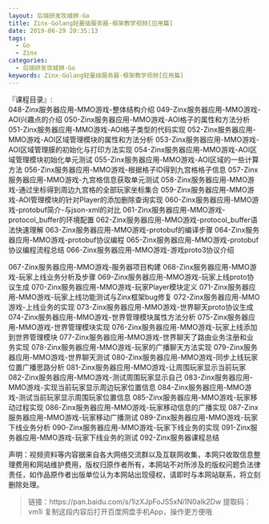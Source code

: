 ```yaml
---
layout: 后端研发攻城狮-Go
title: Zinx-Golang轻量级服务器-框架教学视频[应用篇]
date: 2019-06-29 20:35:13
tags:
  - Go
  - Zinx
categories:
  - 后端研发攻城狮-Go
keywords: Zinx-Golang轻量级服务器-框架教学视频[应用篇]
---
```

『课程目录』:   
048-Zinx服务器应用-MMO游戏-整体结构介绍
049-Zinx服务器应用-MMO游戏-AOI兴趣点的介绍
050-Zinx服务器应用-MMO游戏-AOI格子的属性和方法分析
051-Zinx服务器应用-MMO游戏-AOI格子类型的代码实现
052-Zinx服务器应用-MMO游戏-AOI区域管理模块的属性和方法分析
053-Zinx服务器应用-MMO游戏-AOI区域管理膜的初始化与打印方法实现
054-Zinx服务器应用-MMO游戏-AOI区域管理模块初始化单元测试
055-Zinx服务器应用-MMO游戏-AOI区域的一些计算方法
056-Zinx服务器应用-MMO游戏-根据格子ID得到九宫格格子信息
057-Zinx服务器应用-MMO游戏-九宫格信息获取单元测试
058-Zinx服务器应用-MMO游戏-通过坐标得到周边九宫格的全部玩家坐标集合
059-Zinx服务器应用-MMO游戏-AOI管理模块的针对Player的添加删除查询实现
060-Zinx服务器应用-MMO游戏-protobuf简介-与json-xml的对比
061-Zinx服务器应用-MMO游戏-protocol_buffer的环境配置
062-Zinx服务器应用-MMO游戏-protocol_buffer语法快速理解
063-Zinx服务器应用-MMO游戏-protobuf的编译步骤
064-Zinx服务器应用-MMO游戏-protobuf协议编程
065-Zinx服务器应用-MMO游戏-protobuf协议编程流程总结
066-Zinx服务器应用-MMO游戏-游戏proto3协议介绍

<!-- more -->
067-Zinx服务器应用-MMO游戏-服务器项目构建
068-Zinx服务器应用-MMO游戏-玩家上线业务分析及步骤
069-Zinx服务器应用-MMO游戏-玩家上线proto协议生成
070-Zinx服务器应用-MMO游戏-玩家Player模块定义
071-Zinx服务器应用-MMO游戏-玩家上线功能测试与Zinx框架bug修复
072-Zinx服务器应用-MMO游戏-上线业务的实现
073-Zinx服务器应用-MMO游戏-世界聊天proto协议生成
074-Zinx服务器应用-MMO游戏-世界管理模块属性方法分析
075-Zinx服务器应用-MMO游戏-世界管理模块实现
076-Zinx服务器应用-MMO游戏-玩家上线添加到世界管理模块
077-Zinx服务器应用-MMO游戏-世界聊天了路由业务注册和业务实现
078-Zinx服务器应用-MMO游戏-玩家的广播聊天方法实现
079-Zinx服务器应用-MMO游戏-世界聊天测试
080-Zinx服务器应用-MMO游戏-同步上线玩家位置广播思路分析
081-Zinx服务器应用-MMO游戏-让周围玩家显示当前玩家
082-Zinx服务器应用-MMO游戏-测试周围玩家显示自己
083-Zinx服务器应用-MMO游戏-实现当前玩家显示周边玩家位置信息
084-Zinx服务器应用-MMO游戏-测试当前玩家显示周围玩家位置信息
085-Zinx服务器应用-MMO游戏-玩家移动过程实现
086-Zinx服务器应用-MMO游戏-玩家移动信息的广播实现
087-Zinx服务器应用-MMO游戏-玩家移动广播测试
089-Zinx服务器应用-MMO游戏-玩家下线业务分析
090-Zinx服务器应用-MMO游戏-玩家下线业务的实现
091-Zinx服务器应用-MMO游戏-玩家下线业务的测试
092-Zinx服务器课程总结
<div class="post-copyright">
    <div class="post-copyright__author">
      <span class="post-copyright-meta">声明：视频资料等内容据来自各大网络交流群以及互联网收集，本网只收取信息整理费用和网站维护费用，版权归原作者所有，本网站不对所涉及的版权问题负法律责任，如作品原作者出版单位认为本网站出现侵权，请即时与本网站联系，将立刻删除处理。 </span>
    </div>
</div>

<blockquote class="blockquote-center">
链接：https://pan.baidu.com/s/1izXJpFoJS5xNi1N0alk2Dw
提取码：vm1i
复制这段内容后打开百度网盘手机App，操作更方便哦
</blockquote>
